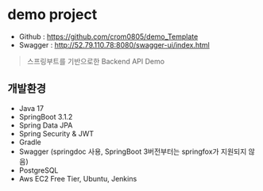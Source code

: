 # demo project
- Github : https://github.com/crom0805/demo_Template
- Swagger : http://52.79.110.78:8080/swagger-ui/index.html

> 스프링부트를 기반으로한 Backend API Demo

## 개발환경
- Java 17
- SpringBoot 3.1.2
- Spring Data JPA
- Spring Security & JWT
- Gradle
- Swagger (springdoc 사용, SpringBoot 3버전부터는 springfox가 지원되지 않음)
- PostgreSQL
- Aws EC2 Free Tier, Ubuntu, Jenkins
